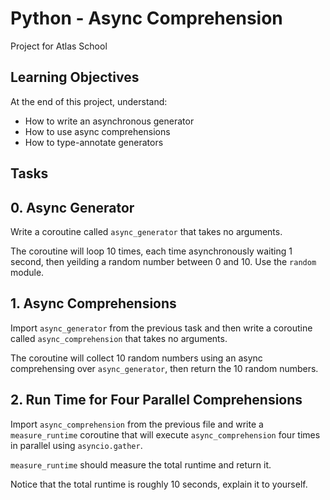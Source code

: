 # Python - Async Comprehension
Project for Atlas School

## Learning Objectives
At the end of this project, understand:
- How to write an asynchronous generator
- How to use async comprehensions
- How to type-annotate generators

## Tasks

## 0. Async Generator
Write a coroutine called ```async_generator``` that takes no arguments.

The coroutine will loop 10 times, each time asynchronously waiting 1 second, then yeilding a random number between 0 and 10. Use the ```random``` module.

## 1. Async Comprehensions
Import ```async_generator``` from the previous task and then write a coroutine called ```async_comprehension``` that takes no arguments.

The coroutine will collect 10 random numbers using an async comprehensing over ```async_generator```, then return the 10 random numbers.

## 2. Run Time for Four Parallel Comprehensions
Import ```async_comprehension``` from the previous file and write a ```measure_runtime``` coroutine that will execute ```async_comprehension``` four times in parallel using ```asyncio.gather```.

```measure_runtime``` should measure the total runtime and return it.

Notice that the total runtime is roughly 10 seconds, explain it to yourself.
